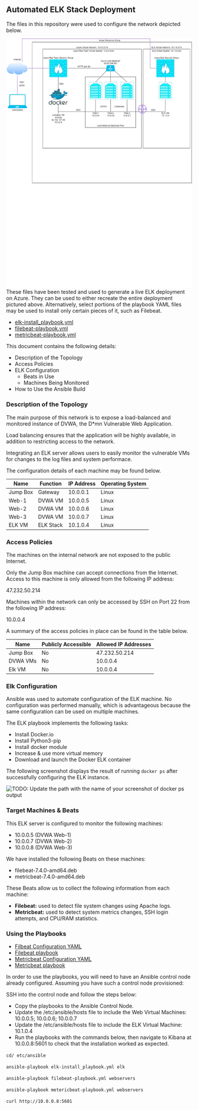 ## Automated ELK Stack Deployment

The files in this repository were used to configure the network depicted below.

![TODO: Update the path with the name of your diagram](https://github.com/ChristinaMarie256/U_of_M-CyberSecurityBootcamp/blob/main/13-ELK_Stack/IMAGES/Net_Diagram.jpg)
These files have been tested and used to generate a live ELK deployment on Azure. They can be used to either recreate the entire deployment pictured above. Alternatively, select portions of the playbook YAML files may be used to install only certain pieces of it, such as Filebeat.

 - [elk-install_playbook.yml](https://github.com/ChristinaMarie256/U_of_M-CyberSecurityBootcamp/blob/main/13-ELK_Stack/Ansible/elk-install_playbook.yml)
 - [filebeat-playbook.yml](https://github.com/ChristinaMarie256/U_of_M-CyberSecurityBootcamp/blob/main/13-ELK_Stack/Ansible/filebeat-playbook.yml)
 - [metricbeat-playbook.yml](https://github.com/ChristinaMarie256/U_of_M-CyberSecurityBootcamp/blob/main/13-ELK_Stack/Ansible/metricbeat-playbook.yml)

This document contains the following details:
- Description of the Topology
- Access Policies
- ELK Configuration
  - Beats in Use
  - Machines Being Monitored
- How to Use the Ansible Build



### Description of the Topology

The main purpose of this network is to expose a load-balanced and monitored instance of DVWA, the D*mn Vulnerable Web Application.

Load balancing ensures that the application will be highly available, in addition to restricting access to the network.

Integrating an ELK server allows users to easily monitor the vulnerable VMs for changes to the log files and system performace.

The configuration details of each machine may be found below.

| Name     | Function | IP Address | Operating System |
|----------|----------|------------|------------------|
| Jump Box | Gateway  | 10.0.0.1   | Linux            |
| Web-1    | DVWA VM  | 10.0.0.5   | Linux            |
| Web-2    | DVWA VM  | 10.0.0.6   | Linux            |
| Web-3    | DVWA VM  | 10.0.0.7   | Linux            |
| ELK VM   | ELK Stack| 10.1.0.4   | Linux            |

### Access Policies

The machines on the internal network are not exposed to the public Internet. 

Only the Jump Box machine can accept connections from the Internet. Access to this machine is only allowed from the following IP address:

47.232.50.214

Machines within the network can only be accessed by SSH on Port 22 from the following IP address:

10.0.0.4

A summary of the access policies in place can be found in the table below.

| Name     | Publicly Accessible | Allowed IP Addresses |
|----------|---------------------|----------------------|
| Jump Box | No                  | 47.232.50.214        |
| DVWA VMs | No                  | 10.0.0.4             |
| Elk VM   | No                  | 10.0.0.4             |

### Elk Configuration

Ansible was used to automate configuration of the ELK machine. No configuration was performed manually, which is advantageous because the same configuration can be used on multiple machines.

The ELK playbook implements the following tasks:

- Install Docker.io
- Install Python3-pip
- Install docker module
- Increase & use more virtual memory
- Download and launch the Docker ELK container

The following screenshot displays the result of running `docker ps` after successfully configuring the ELK instance.

![TODO: Update the path with the name of your screenshot of docker ps output](Images/docker_ps_output.png)

### Target Machines & Beats
This ELK server is configured to monitor the following machines:

- 10.0.0.5 (DVWA Web-1)
- 10.0.0.7 (DVWA Web-2)
- 10.0.0.8 (DVWA Web-3)

We have installed the following Beats on these machines:
- filebeat-7.4.0-amd64.deb
- metricbeat-7.4.0-amd64.deb



These Beats allow us to collect the following information from each machine:
- **Filebeat:** used to detect file system changes using Apache logs.
- **Metricbeat:** used to detect system metrics changes, SSH login attempts, and CPU/RAM statistics. 

### Using the Playbooks

- [Filbeat Configuration YAML](https://github.com/ChristinaMarie256/U_of_M-CyberSecurityBootcamp/blob/main/13-ELK_Stack/Ansible/filebeat-configuration.yml)
- [Filebeat playbook](https://github.com/ChristinaMarie256/U_of_M-CyberSecurityBootcamp/blob/main/13-ELK_Stack/Ansible/filebeat-playbook.yml)
- [Metricbeat Configuration YAML](https://github.com/ChristinaMarie256/U_of_M-CyberSecurityBootcamp/blob/main/13-ELK_Stack/Ansible/metricbeat-configuration.yml)
- [Metricbeat playbook](https://github.com/ChristinaMarie256/U_of_M-CyberSecurityBootcamp/blob/main/13-ELK_Stack/Ansible/metricbeat-playbook.yml) 


In order to use the playbooks, you will need to have an Ansible control node already configured. Assuming you have such a control node provisioned: 

SSH into the control node and follow the steps below:
- Copy the playbooks to the Ansible Control Node.
- Update the /etc/ansible/hosts file to include the Web Virtual Machines: 10.0.0.5; 10.0.0.6; 10.0.0.7
- Update the /etc/ansible/hosts file to include the ELK Virtual Machine: 10.1.0.4
- Run the playbooks with the commands below, then navigate to Kibana at 10.0.0.8:5601 to check that the installation worked as expected.

`cd/ etc/ansible`

`ansible-playbook elk-install_playbook.yml elk`

`ansible-playbook filebeat-playbook.yml webservers`

`ansible-playbook metericbeat-playbook.yml webservers` 

`curl http://10.0.0.8:5601`